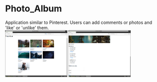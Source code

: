 # Photo_Album
Application similar to Pinterest. Users can add comments or photos and 'like' or 'unlike' them.<br>
<img src="photoalbum/static/images/Photo_album_01.png" alt="Photoalbum" width="200" height="150"/>
<img src="photoalbum/static/images/Photo_album_02.png" alt="Photoalbum" width="200" height="150"/>
